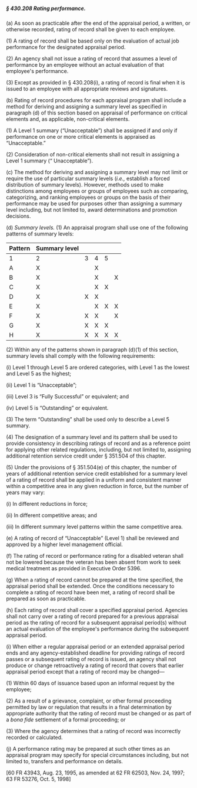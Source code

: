 ##### § 430.208 Rating performance. #####

(a) As soon as practicable after the end of the appraisal period, a written, or otherwise recorded, rating of record shall be given to each employee.

(1) A rating of record shall be based only on the evaluation of actual job performance for the designated appraisal period.

(2) An agency shall not issue a rating of record that assumes a level of performance by an employee without an actual evaluation of that employee's performance.

(3) Except as provided in § 430.208(i), a rating of record is final when it is issued to an employee with all appropriate reviews and signatures.

(b) Rating of record procedures for each appraisal program shall include a method for deriving and assigning a summary level as specified in paragraph (d) of this section based on appraisal of performance on critical elements and, as applicable, non-critical elements.

(1) A Level 1 summary (“Unacceptable”) shall be assigned if and only if performance on one or more critical elements is appraised as “Unacceptable.”

(2) Consideration of non-critical elements shall not result in assigning a Level 1 summary (“ Unacceptable”).

(c) The method for deriving and assigning a summary level may not limit or require the use of particular summary levels (*i.e.,* establish a forced distribution of summary levels). However, methods used to make distinctions among employees or groups of employees such as comparing, categorizing, and ranking employees or groups on the basis of their performance may be used for purposes other than assigning a summary level including, but not limited to, award determinations and promotion decisions.

(d) *Summary levels.* (1) An appraisal program shall use one of the following patterns of summary levels:

|Pattern|Summary level|   |   |   |   |
|-------|-------------|---|---|---|---|
|   1   |      2      | 3 | 4 | 5 |   |
|   A   |      X      |   | X |   |   |
|   B   |      X      |   | X |   | X |
|   C   |      X      |   | X | X |   |
|   D   |      X      | X | X |   |   |
|   E   |      X      |   | X | X | X |
|   F   |      X      | X | X |   | X |
|   G   |      X      | X | X | X |   |
|   H   |      X      | X | X | X | X |

(2) Within any of the patterns shown in paragraph (d)(1) of this section, summary levels shall comply with the following requirements:

(i) Level 1 through Level 5 are ordered categories, with Level 1 as the lowest and Level 5 as the highest;

(ii) Level 1 is “Unacceptable”;

(iii) Level 3 is “Fully Successful” or equivalent; and

(iv) Level 5 is “Outstanding” or equivalent.

(3) The term “Outstanding” shall be used only to describe a Level 5 summary.

(4) The designation of a summary level and its pattern shall be used to provide consistency in describing ratings of record and as a reference point for applying other related regulations, including, but not limited to, assigning additional retention service credit under § 351.504 of this chapter.

(5) Under the provisions of § 351.504(e) of this chapter, the number of years of additional retention service credit established for a summary level of a rating of record shall be applied in a uniform and consistent manner within a competitive area in any given reduction in force, but the number of years may vary:

(i) In different reductions in force;

(ii) In different competitive areas; and

(iii) In different summary level patterns within the same competitive area.

(e) A rating of record of “Unacceptable” (Level 1) shall be reviewed and approved by a higher level management official.

(f) The rating of record or performance rating for a disabled veteran shall not be lowered because the veteran has been absent from work to seek medical treatment as provided in Executive Order 5396.

(g) When a rating of record cannot be prepared at the time specified, the appraisal period shall be extended. Once the conditions necessary to complete a rating of record have been met, a rating of record shall be prepared as soon as practicable.

(h) Each rating of record shall cover a specified appraisal period. Agencies shall not carry over a rating of record prepared for a previous appraisal period as the rating of record for a subsequent appraisal period(s) without an actual evaluation of the employee's performance during the subsequent appraisal period.

(i) When either a regular appraisal period or an extended appraisal period ends and any agency-established deadline for providing ratings of record passes or a subsequent rating of record is issued, an agency shall not produce or change retroactively a rating of record that covers that earlier appraisal period except that a rating of record may be changed—

(1) Within 60 days of issuance based upon an informal request by the employee;

(2) As a result of a grievance, complaint, or other formal proceeding permitted by law or regulation that results in a final determination by appropriate authority that the rating of record must be changed or as part of a *bona fide* settlement of a formal proceeding; or

(3) Where the agency determines that a rating of record was incorrectly recorded or calculated.

(j) A performance rating may be prepared at such other times as an appraisal program may specify for special circumstances including, but not limited to, transfers and performance on details.

[60 FR 43943, Aug. 23, 1995, as amended at 62 FR 62503, Nov. 24, 1997; 63 FR 53276, Oct. 5, 1998]